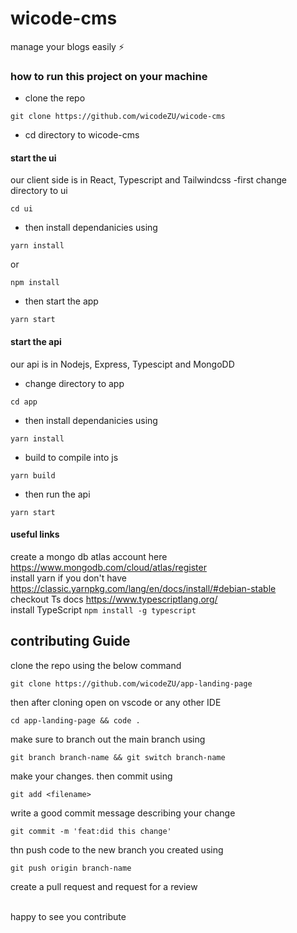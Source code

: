 # wicode-cms
manage your blogs easily ⚡

### how to run this project on your machine
- clone the repo
```
git clone https://github.com/wicodeZU/wicode-cms
```
- cd directory to wicode-cms

#### start the ui
our client side is in React, Typescript and Tailwindcss
-first change directory to ui
```
cd ui
```
- then install dependanicies using 
```
yarn install
```
or
```
npm install
```
- then start the app
```
yarn start
```

#### start the api
our api is in Nodejs, Express, Typescipt and MongoDD
- change directory to app
```
cd app
```
- then install dependanicies using 
```
yarn install
```
- build to compile into js
```
yarn build
```
- then run the api
```
yarn start
```

#### useful links
create a mongo db atlas account here https://www.mongodb.com/cloud/atlas/register
<br />
install yarn if you don't have https://classic.yarnpkg.com/lang/en/docs/install/#debian-stable
<br />
checkout Ts docs https://www.typescriptlang.org/
<br />
install TypeScript ```npm install -g typescript```


## contributing Guide

clone the repo using the below command
```
git clone https://github.com/wicodeZU/app-landing-page
```
then after cloning open on vscode or any other IDE
```
cd app-landing-page && code .
```
make sure to branch out the main branch using
```
git branch branch-name && git switch branch-name
```
make your changes. then commit using

```
git add <filename>
```
write a good commit message describing your change
```
git commit -m 'feat:did this change'
```
thn push code to the new branch you created using
```
git push origin branch-name
```
create a pull request and request for a review

<br />
happy to see you contribute
